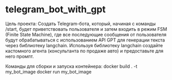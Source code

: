 # telegram_bot_with_gpt
Цель проекта: Создать Telegram-бота, который, начиная с команды /start, будет приветствовать пользователя и затем входить в режим FSM (Finite State Machine), где все последующие сообщения от пользователя будут обрабатываться с использованием API GPT для генерации текста через библиотеку langchain. Используя библиотеку langchain создайте кастомного агента (консультанта по продаже авто) и предоставьте для него промпт.

Команды для сборки и запуска контейнера:
docker build . -t my_bot_image
docker run my_bot_image
